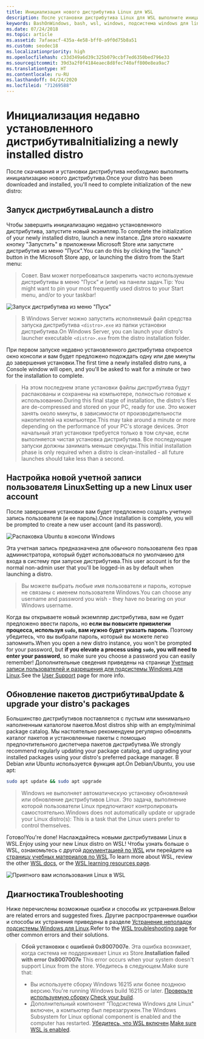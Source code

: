 ```yaml
---
title: Инициализация нового дистрибутива Linux для WSL
description: После установки дистрибутива Linux для WSL выполните инициализацию с помощью следующих простых действий.
keywords: BashOnWindows, bash, wsl, windows, подсистема windows для linux, windowssubsystem, ubuntu, debian, suse, windows 10
ms.date: 07/24/2018
ms.topic: article
ms.assetid: 7afaeacf-435a-4e58-bff0-a9f0d75b8a51
ms.custom: seodec18
ms.localizationpriority: high
ms.openlocfilehash: c33d349a6d39c325b079ccbf7ed6350bed796e33
ms.sourcegitcommit: 39d3a2f0f4184eaec8d8fec740aff800e8ea9ac7
ms.translationtype: HT
ms.contentlocale: ru-RU
ms.lasthandoff: 04/24/2020
ms.locfileid: "71269588"
---
```

# <a name="initializing-a-newly-installed-distro"></a><span data-ttu-id="f16d7-104">Инициализация недавно установленного дистрибутива</span><span class="sxs-lookup"><span data-stu-id="f16d7-104">Initializing a newly installed distro</span></span>
<span data-ttu-id="f16d7-105">После скачивания и установки дистрибутива необходимо выполнить инициализацию нового дистрибутива.</span><span class="sxs-lookup"><span data-stu-id="f16d7-105">Once your distro has been downloaded and installed, you'll need to complete initialization of the new distro:</span></span>

## <a name="launch-a-distro"></a><span data-ttu-id="f16d7-106">Запуск дистрибутива</span><span class="sxs-lookup"><span data-stu-id="f16d7-106">Launch a distro</span></span>
<span data-ttu-id="f16d7-107">Чтобы завершить инициализацию недавно установленного дистрибутива, запустите новый экземпляр.</span><span class="sxs-lookup"><span data-stu-id="f16d7-107">To complete the initialization of your newly installed distro, launch a new instance.</span></span> <span data-ttu-id="f16d7-108">Для этого нажмите кнопку "Запустить" в приложении Microsoft Store или запустите дистрибутив из меню "Пуск".</span><span class="sxs-lookup"><span data-stu-id="f16d7-108">You can do this by clicking the "launch" button in the Microsoft Store app, or launching the distro from the Start menu:</span></span>

> <span data-ttu-id="f16d7-109">Совет. Вам может потребоваться закрепить часто используемые дистрибутивы в меню "Пуск" и (или) на панели задач.</span><span class="sxs-lookup"><span data-stu-id="f16d7-109">Tip: You might want to pin your most frequently used distros to your Start menu, and/or to your taskbar!</span></span>

![Запуск дистрибутива из меню "Пуск"](media/start-menu.png)

> <span data-ttu-id="f16d7-111">В Windows Server можно запустить исполняемый файл средства запуска дистрибутива `<distro>.exe` из папки установки дистрибутива.</span><span class="sxs-lookup"><span data-stu-id="f16d7-111">On Windows Server, you can launch your distro's launcher executable `<distro>.exe` from the distro installation folder.</span></span>

<span data-ttu-id="f16d7-112">При первом запуске недавно установленного дистрибутива откроется окно консоли и вам будет предложено подождать одну или две минуты до завершения установки.</span><span class="sxs-lookup"><span data-stu-id="f16d7-112">The first time a newly installed distro runs, a Console window will open, and you'll be asked to wait for a minute or two for the installation to complete.</span></span>

> <span data-ttu-id="f16d7-113">На этом последнем этапе установки файлы дистрибутива будут распакованы и сохранены на компьютере, полностью готовые к использованию.</span><span class="sxs-lookup"><span data-stu-id="f16d7-113">During this final stage of installation, the distro's files are de-compressed and stored on your PC, ready for use.</span></span> <span data-ttu-id="f16d7-114">Это может занять около минуты, в зависимости от производительности накопителей на компьютере.</span><span class="sxs-lookup"><span data-stu-id="f16d7-114">This may take around a minute or more depending on the performance of your PC's storage devices.</span></span> <span data-ttu-id="f16d7-115">Этот начальный этап установки требуется только в том случае, если выполняется чистая установка дистрибутива. Все последующие запуски должны занимать меньше секунды.</span><span class="sxs-lookup"><span data-stu-id="f16d7-115">This initial installation phase is only required when a distro is clean-installed - all future launches should take less than a second.</span></span>

## <a name="setting-up-a-new-linux-user-account"></a><span data-ttu-id="f16d7-116">Настройка новой учетной записи пользователя Linux</span><span class="sxs-lookup"><span data-stu-id="f16d7-116">Setting up a new Linux user account</span></span>

<span data-ttu-id="f16d7-117">После завершения установки вам будет предложено создать учетную запись пользователя (и ее пароль).</span><span class="sxs-lookup"><span data-stu-id="f16d7-117">Once installation is complete, you will be prompted to create a new user account (and its password).</span></span> 

![Распаковка Ubuntu в консоли Windows](media/UbuntuInstall.png)

<span data-ttu-id="f16d7-119">Эта учетная запись предназначена для обычного пользователя без прав администратора, который будет использоваться по умолчанию для входа в систему при запуске дистрибутива.</span><span class="sxs-lookup"><span data-stu-id="f16d7-119">This user account is for the normal non-admin user that you'll be logged-in as by default when launching a distro.</span></span>

> <span data-ttu-id="f16d7-120">Вы можете выбрать любые имя пользователя и пароль, которые не связаны с именем пользователя Windows.</span><span class="sxs-lookup"><span data-stu-id="f16d7-120">You can choose any username and password you wish - they have no bearing on your Windows username.</span></span> 

<span data-ttu-id="f16d7-121">Когда вы открываете новый экземпляр дистрибутива, вам не будет предложено ввести пароль, но **если вы повысите привилегии процесса, используя `sudo`, вам нужно будет указать пароль**. Поэтому убедитесь, что вы выбрали пароль, который вы можете легко запомнить.</span><span class="sxs-lookup"><span data-stu-id="f16d7-121">When you open a new distro instance, you won't be prompted for your password, but **if you elevate a process using `sudo`, you will need to enter your password**, so make sure you choose a password you can easily remember!</span></span> <span data-ttu-id="f16d7-122">Дополнительные сведения приведены на странице [Учетные записи пользователей и разрешения для подсистемы Windows для Linux](user-support.md).</span><span class="sxs-lookup"><span data-stu-id="f16d7-122">See the [User Support](user-support.md) page for more info.</span></span>

## <a name="update--upgrade-your-distros-packages"></a><span data-ttu-id="f16d7-123">Обновление пакетов дистрибутива</span><span class="sxs-lookup"><span data-stu-id="f16d7-123">Update & upgrade your distro's packages</span></span>

<span data-ttu-id="f16d7-124">Большинство дистрибутивов поставляется с пустым или минимально наполненным каталогом пакетов.</span><span class="sxs-lookup"><span data-stu-id="f16d7-124">Most distros ship with an empty/minimal package catalog.</span></span> <span data-ttu-id="f16d7-125">Мы настоятельно рекомендуем регулярно обновлять каталог пакетов и установленные пакеты с помощью предпочтительного диспетчера пакетов дистрибутива.</span><span class="sxs-lookup"><span data-stu-id="f16d7-125">We strongly recommend regularly updating your package catalog, and upgrading your installed packages using your distro's preferred package manager.</span></span> <span data-ttu-id="f16d7-126">В Debian или Ubuntu используется функция apt.</span><span class="sxs-lookup"><span data-stu-id="f16d7-126">On Debian/Ubuntu, you use apt:</span></span>

```bash
sudo apt update && sudo apt upgrade
```

> <span data-ttu-id="f16d7-127">Windows не выполняет автоматическую установку обновлений или обновление дистрибутивов Linux. Это задача, выполнение которой пользователи Linux предпочитают контролировать самостоятельно.</span><span class="sxs-lookup"><span data-stu-id="f16d7-127">Windows does not automatically update or upgrade your Linux distro(s): This is a task that the Linux users prefer to control themselves.</span></span>

<span data-ttu-id="f16d7-128">Готово!</span><span class="sxs-lookup"><span data-stu-id="f16d7-128">You're done!</span></span> <span data-ttu-id="f16d7-129">Наслаждайтесь новыми дистрибутивами Linux в WSL.</span><span class="sxs-lookup"><span data-stu-id="f16d7-129">Enjoy using your new Linux distro on WSL!</span></span> <span data-ttu-id="f16d7-130">Чтобы узнать больше о WSL, ознакомьтесь с другой [документацией по WSL](https://aka.ms/wsldocs) или перейдите на [страницу учебных материалов по WSL](https://aka.ms/learnwsl).</span><span class="sxs-lookup"><span data-stu-id="f16d7-130">To learn more about WSL, review the other [WSL docs](https://aka.ms/wsldocs), or the [WSL learning resources page](https://aka.ms/learnwsl).</span></span>

![Приятного вам использования Linux в WSL](media/linux-on-wsl.png)

## <a name="troubleshooting"></a><span data-ttu-id="f16d7-132">Диагностика</span><span class="sxs-lookup"><span data-stu-id="f16d7-132">Troubleshooting</span></span>

<span data-ttu-id="f16d7-133">Ниже перечислены возможные ошибки и способы их устранения.</span><span class="sxs-lookup"><span data-stu-id="f16d7-133">Below are related errors and suggested fixes.</span></span> <span data-ttu-id="f16d7-134">Другие распространенные ошибки и способы их устранения приведены в разделе [Устранение неполадок подсистемы Windows для Linux](troubleshooting.md).</span><span class="sxs-lookup"><span data-stu-id="f16d7-134">Refer to the [WSL troubleshooting page](troubleshooting.md) for other common errors and their solutions.</span></span>

> <span data-ttu-id="f16d7-135">**Сбой установки с ошибкой 0x8007007e**. Эта ошибка возникает, когда система не поддерживает Linux из Store.</span><span class="sxs-lookup"><span data-stu-id="f16d7-135">**Installation failed with error 0x8007007e** This error occurs when your system doesn't support Linux from the store.</span></span>  <span data-ttu-id="f16d7-136">Убедитесь в следующем.</span><span class="sxs-lookup"><span data-stu-id="f16d7-136">Make sure that:</span></span>
> * <span data-ttu-id="f16d7-137">Вы используете сборку Windows 16215 или более позднюю версию.</span><span class="sxs-lookup"><span data-stu-id="f16d7-137">You're running Windows build 16215 or later.</span></span> <span data-ttu-id="f16d7-138">[Проверьте используемую сборку](troubleshooting.md#check-your-build-number).</span><span class="sxs-lookup"><span data-stu-id="f16d7-138">[Check your build](troubleshooting.md#check-your-build-number).</span></span>
> * <span data-ttu-id="f16d7-139">Дополнительный компонент "Подсистема Windows для Linux" включен, а компьютер был перезагружен.</span><span class="sxs-lookup"><span data-stu-id="f16d7-139">The Windows Subsystem for Linux optional component is enabled and the computer has restarted.</span></span>  <span data-ttu-id="f16d7-140">[Убедитесь, что WSL включен](troubleshooting.md#confirm-wsl-is-enabled).</span><span class="sxs-lookup"><span data-stu-id="f16d7-140">[Make sure WSL is enabled](troubleshooting.md#confirm-wsl-is-enabled).</span></span>
